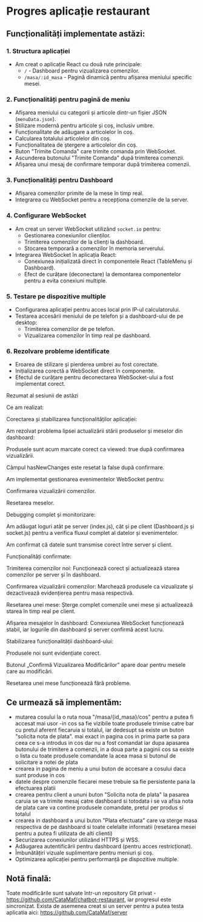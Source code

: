 # Progres aplicație restaurant

## Funcționalități implementate astăzi:

### **1. Structura aplicației**
- Am creat o aplicație React cu două rute principale:
  - `/` - Dashboard pentru vizualizarea comenzilor.
  - `/masa/:id_masa` - Pagină dinamică pentru afișarea meniului specific mesei.

### **2. Funcționalități pentru pagină de meniu**
- Afișarea meniului cu categorii și articole dintr-un fișier JSON (`menuData.json`).
- Stilizare modernă pentru articole și coș, inclusiv umbre.
- Funcționalitate de adăugare a articolelor în coș.
- Calcularea totalului articolelor din coș.
- Funcționalitatea de ștergere a articolelor din coș.
- Buton "Trimite Comanda" care trimite comanda prin WebSocket.
- Ascunderea butonului "Trimite Comanda" după trimiterea comenzii.
- Afișarea unui mesaj de confirmare temporar după trimiterea comenzii.

### **3. Funcționalități pentru Dashboard**
- Afișarea comenzilor primite de la mese în timp real.
- Integrarea cu WebSocket pentru a recepționa comenzile de la server.

### **4. Configurare WebSocket**
- Am creat un server WebSocket utilizând `socket.io` pentru:
  - Gestionarea conexiunilor clienților.
  - Trimiterea comenzilor de la clienți la dashboard.
  - Stocarea temporară a comenzilor în memoria serverului.
- Integrarea WebSocket în aplicația React:
  - Conexiunea inițializată direct în componentele React (TableMenu și Dashboard).
  - Efect de curățare (deconectare) la demontarea componentelor pentru a evita conexiuni multiple.

### **5. Testare pe dispozitive multiple**
- Configurarea aplicației pentru acces local prin IP-ul calculatorului.
- Testarea accesării meniului de pe telefon și a dashboard-ului de pe desktop:
  - Trimiterea comenzilor de pe telefon.
  - Vizualizarea comenzilor în timp real pe dashboard.

### **6. Rezolvare probleme identificate**
- Eroarea de stilizare și pierderea umbrei au fost corectate.
- Inițializarea corectă a WebSocket direct în componente.
- Efectul de curățare pentru deconectarea WebSocket-ului a fost implementat corect.

Rezumat al sesiunii de astăzi

Ce am realizat:

Corectarea și stabilizarea funcționalităților aplicației:

Am rezolvat problema lipsei actualizării stării produselor și meselor din dashboard:

Produsele sunt acum marcate corect ca viewed: true după confirmarea vizualizării.

Câmpul hasNewChanges este resetat la false după confirmare.

Am implementat gestionarea evenimentelor WebSocket pentru:

Confirmarea vizualizării comenzilor.

Resetarea meselor.

Debugging complet și monitorizare:

Am adăugat loguri atât pe server (index.js), cât și pe client (Dashboard.js și socket.js) pentru a verifica fluxul complet al datelor și evenimentelor.

Am confirmat că datele sunt transmise corect între server și client.

Funcționalități confirmate:

Trimiterea comenzilor noi: Funcționează corect și actualizează starea comenzilor pe server și în dashboard.

Confirmarea vizualizării comenzilor: Marchează produsele ca vizualizate și dezactivează evidențierea pentru masa respectivă.

Resetarea unei mese: Șterge complet comenzile unei mese și actualizează starea în timp real pe client.

Afișarea mesajelor în dashboard: Conexiunea WebSocket funcționează stabil, iar logurile din dashboard și server confirmă acest lucru.

Stabilizarea funcționalității dashboard-ului:

Produsele noi sunt evidențiate corect.

Butonul „Confirmă Vizualizarea Modificărilor” apare doar pentru mesele care au modificări.

Resetarea unei mese funcționează fără probleme.

## Ce urmează să implementăm:

- mutarea cosului la o ruta noua "/masa/{id_masa}/cos" pentru a putea fi accesat mai usor
-in cos sa fie vizibile toate produsele trimise catre bar cu pretul aferent fiecaruia si totalul, iar dedesupt sa existe un buton "solicita nota de plata". mai exact in pagina cos in prima parte sa para ceea ce s-a introdus in cos dar nu a fost comandat iar dupa apasarea butonului de trimitere a comenzii, in a doua parte a paginii cos sa existe o lista cu toate produsele comandate la acea masa si butonul de solicitare a notei de plata
- crearea in pagina de meniu a unui buton de accesare a cosului daca sunt produse in cos
- datele despre comenzile fiecarei mese trebuie sa fie persistente pana la efectuarea platii
- crearea pentru client a ununi buton "Solicita nota de plata" la pasarea caruia se va trimite mesaj catre dashboard si totodata i se va afisa nota de plata care va contine produsele comandate, pretul per produs si totalul
- crearea in dashboard a unui buton "Plata efectuata" care va sterge masa respectiva de pe dashboard si toate celelalte informatii (resetarea mesei pentru a putea fi utilizata de alti clienti)
- Securizarea conexiunilor utilizând HTTPS și WSS.
- Adăugarea autentificării pentru dashboard (pentru acces restricționat).
- Îmbunătățiri vizuale suplimentare pentru meniuri și coș.
- Optimizarea aplicației pentru performanță pe dispozitive multiple.




## Notă finală:
Toate modificările sunt salvate într-un repository Git privat - https://github.com/CataMaf/chatbot-restaurant, iar progresul este sincronizat. 
Exista de asemenea creat si un server pentru a putea testa aplicatia aici: https://github.com/CataMaf/server
